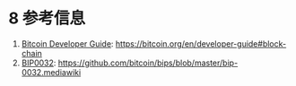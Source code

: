 # 8 参考信息

1. [Bitcoin Developer Guide](https://bitcoin.org/en/developer-guide#block-chain): https://bitcoin.org/en/developer-guide#block-chain
2. [BIP0032](https://github.com/bitcoin/bips/blob/master/bip-0032.mediawiki): https://github.com/bitcoin/bips/blob/master/bip-0032.mediawiki

